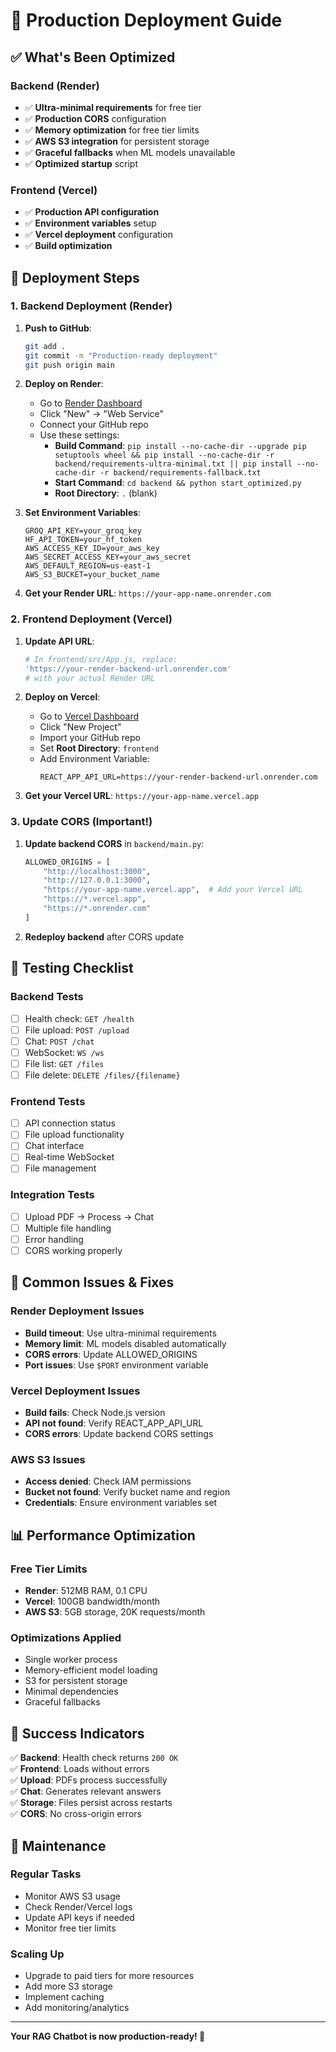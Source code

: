 # 🚀 Production Deployment Guide

## ✅ What's Been Optimized

### **Backend (Render)**
- ✅ **Ultra-minimal requirements** for free tier
- ✅ **Production CORS** configuration
- ✅ **Memory optimization** for free tier limits
- ✅ **AWS S3 integration** for persistent storage
- ✅ **Graceful fallbacks** when ML models unavailable
- ✅ **Optimized startup** script

### **Frontend (Vercel)**
- ✅ **Production API configuration**
- ✅ **Environment variables** setup
- ✅ **Vercel deployment** configuration
- ✅ **Build optimization**

## 🎯 Deployment Steps

### **1. Backend Deployment (Render)**

1. **Push to GitHub**:
   ```bash
   git add .
   git commit -m "Production-ready deployment"
   git push origin main
   ```

2. **Deploy on Render**:
   - Go to [Render Dashboard](https://dashboard.render.com)
   - Click "New" → "Web Service"
   - Connect your GitHub repo
   - Use these settings:
     - **Build Command**: `pip install --no-cache-dir --upgrade pip setuptools wheel && pip install --no-cache-dir -r backend/requirements-ultra-minimal.txt || pip install --no-cache-dir -r backend/requirements-fallback.txt`
     - **Start Command**: `cd backend && python start_optimized.py`
     - **Root Directory**: `.` (blank)

3. **Set Environment Variables**:
   ```
   GROQ_API_KEY=your_groq_key
   HF_API_TOKEN=your_hf_token
   AWS_ACCESS_KEY_ID=your_aws_key
   AWS_SECRET_ACCESS_KEY=your_aws_secret
   AWS_DEFAULT_REGION=us-east-1
   AWS_S3_BUCKET=your_bucket_name
   ```

4. **Get your Render URL**: `https://your-app-name.onrender.com`

### **2. Frontend Deployment (Vercel)**

1. **Update API URL**:
   ```bash
   # In frontend/src/App.js, replace:
   'https://your-render-backend-url.onrender.com'
   # with your actual Render URL
   ```

2. **Deploy on Vercel**:
   - Go to [Vercel Dashboard](https://vercel.com/dashboard)
   - Click "New Project"
   - Import your GitHub repo
   - Set **Root Directory**: `frontend`
   - Add Environment Variable:
     ```
     REACT_APP_API_URL=https://your-render-backend-url.onrender.com
     ```

3. **Get your Vercel URL**: `https://your-app-name.vercel.app`

### **3. Update CORS (Important!)**

1. **Update backend CORS** in `backend/main.py`:
   ```python
   ALLOWED_ORIGINS = [
       "http://localhost:3000",
       "http://127.0.0.1:3000", 
       "https://your-app-name.vercel.app",  # Add your Vercel URL
       "https://*.vercel.app",
       "https://*.onrender.com"
   ]
   ```

2. **Redeploy backend** after CORS update

## 🔧 Testing Checklist

### **Backend Tests**
- [ ] Health check: `GET /health`
- [ ] File upload: `POST /upload`
- [ ] Chat: `POST /chat`
- [ ] WebSocket: `WS /ws`
- [ ] File list: `GET /files`
- [ ] File delete: `DELETE /files/{filename}`

### **Frontend Tests**
- [ ] API connection status
- [ ] File upload functionality
- [ ] Chat interface
- [ ] Real-time WebSocket
- [ ] File management

### **Integration Tests**
- [ ] Upload PDF → Process → Chat
- [ ] Multiple file handling
- [ ] Error handling
- [ ] CORS working properly

## 🚨 Common Issues & Fixes

### **Render Deployment Issues**
- **Build timeout**: Use ultra-minimal requirements
- **Memory limit**: ML models disabled automatically
- **CORS errors**: Update ALLOWED_ORIGINS
- **Port issues**: Use `$PORT` environment variable

### **Vercel Deployment Issues**
- **Build fails**: Check Node.js version
- **API not found**: Verify REACT_APP_API_URL
- **CORS errors**: Update backend CORS settings

### **AWS S3 Issues**
- **Access denied**: Check IAM permissions
- **Bucket not found**: Verify bucket name and region
- **Credentials**: Ensure environment variables set

## 📊 Performance Optimization

### **Free Tier Limits**
- **Render**: 512MB RAM, 0.1 CPU
- **Vercel**: 100GB bandwidth/month
- **AWS S3**: 5GB storage, 20K requests/month

### **Optimizations Applied**
- Single worker process
- Memory-efficient model loading
- S3 for persistent storage
- Minimal dependencies
- Graceful fallbacks

## 🎉 Success Indicators

✅ **Backend**: Health check returns `200 OK`  
✅ **Frontend**: Loads without errors  
✅ **Upload**: PDFs process successfully  
✅ **Chat**: Generates relevant answers  
✅ **Storage**: Files persist across restarts  
✅ **CORS**: No cross-origin errors  

## 🔄 Maintenance

### **Regular Tasks**
- Monitor AWS S3 usage
- Check Render/Vercel logs
- Update API keys if needed
- Monitor free tier limits

### **Scaling Up**
- Upgrade to paid tiers for more resources
- Add more S3 storage
- Implement caching
- Add monitoring/analytics

---

**Your RAG Chatbot is now production-ready! 🚀**
